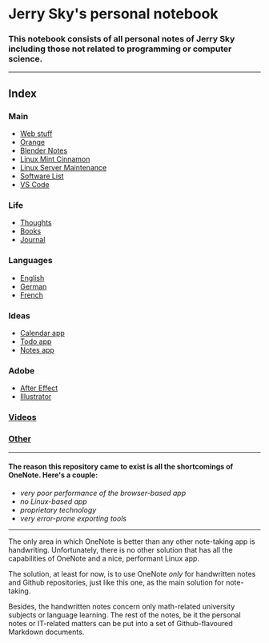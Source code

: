 # Jerry Sky's personal notebook

### This notebook consists of all personal notes of Jerry Sky including those not related to programming or computer science.

---

## Index

### Main
  - [Web stuff](main/web-stuff/readme.md)
  - [Orange](main/orange/orange.md)
  - [Blender Notes](main/blender-notes.md)
  - [Linux Mint Cinnamon](main/linux-mint-cinnamon.md)
  - [Linux Server Maintenance](main/linux-server-maintenance.md)
  - [Software List](main/software-list.md)
  - [VS Code](main/vs-code.md)

### Life
  - [Thoughts](life/thoughts/readme.md)
  - [Books](life/books/readme.md)
  - [Journal](life/journal/readme.md)

### Languages
  - [English](languages/english/readme.md)
  - [German](languages/german/readme.md)
  - [French](languages/french/readme.md)

### Ideas
  - [Calendar app](ideas/calendar-app.md)
  - [Todo app](ideas/todo-app.md)
  - [Notes app](ideas/notes-app.md)

### Adobe
  - [After Effect](adobe/after-effects.md)
  - [Illustrator](adobe/illustrator.md)

### [Videos](videos/readme.md)

### [Other](other/readme.md)

---

#### The reason this repository came to exist is all the shortcomings of OneNote. Here's a couple:
  - *very poor performance of the browser-based app*
  - *no Linux-based app*
  - *proprietary technology*
  - *very error-prone exporting tools*

---

The only area in which OneNote is better than any other note-taking app is handwriting. Unfortunately, there is no other solution that has all the capabilities of OneNote and a nice, performant Linux app.

The solution, at least for now, is to use OneNote *only* for handwritten notes and Github repositories, just like this one, as the main solution for note-taking.

Besides, the handwritten notes concern only math-related university subjects or language learning. The rest of the notes, be it the personal notes or IT-related matters can be put into a set of Github-flavoured Markdown documents.

